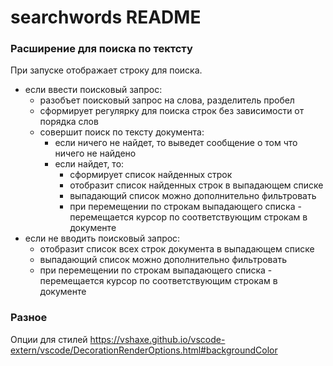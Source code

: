 # searchwords README

### Расширение для поиска по тектсту

При запуске отображает строку для поиска.
* если ввести поисковый запрос:
    * разобъет поисковый запрос на слова, разделитель пробел
    * сформирует регулярку для поиска строк без зависимости от порядка слов
    * совершит поиск по тексту документа:
        * если ничего не найдет, то выведет сообщение о том что ничего не найдено
        * если найдет, то:
            * сформирует список найденных строк
            * отобразит список найденных строк в выпадающем списке
            * выпадающий список можно дополнительно фильтровать
            * при перемещении по строкам выпадающего списка - перемещается курсор по соответствующим строкам в документе
* если не вводить поисковый запрос:
    * отобразит список всех строк документа в выпадающем списке
    * выпадающий список можно дополнительно фильтровать
    * при перемещении по строкам выпадающего списка - перемещается курсор по соответствующим строкам в документе


### Разное
Опции для стилей
https://vshaxe.github.io/vscode-extern/vscode/DecorationRenderOptions.html#backgroundColor